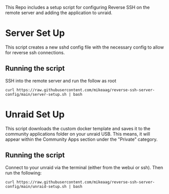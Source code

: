 This Repo includes a setup script for configuring Reverse SSH on the remote server and adding the application to unraid.


# Server Set Up

This script creates a new sshd config file with the necessary config to allow for reverse ssh connections.

## Running the script

SSH into the remote server and run the follow as root

```
curl https://raw.githubusercontent.com/mikeaag/reverse-ssh-server-config/main/server-setup.sh | bash
```

# Unraid Set Up

This script downloads the custom docker template and saves it to the community applications folder on your unraid USB. This means, it will appear within the Community Apps section under the "Private" category.

## Running the script

Connect to your unraid via the terminal (either from the webui or ssh). Then run the following:

```
curl https://raw.githubusercontent.com/mikeaag/reverse-ssh-server-config/main/unraid-setup.sh | bash
```
